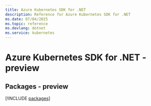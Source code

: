```yaml
---
title: Azure Kubernetes SDK for .NET
description: Reference for Azure Kubernetes SDK for .NET
ms.date: 07/04/2025
ms.topic: reference
ms.devlang: dotnet
ms.service: kubernetes
---
```

# Azure Kubernetes SDK for .NET - preview
## Packages - preview
[!INCLUDE [packages](kubernetes-index.md)]